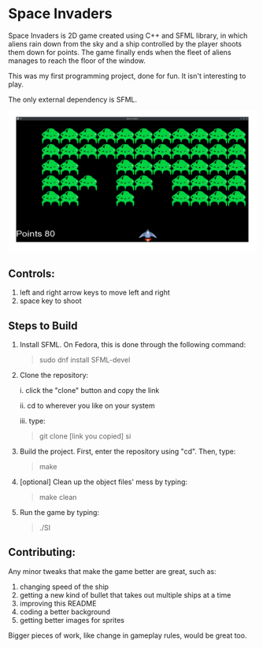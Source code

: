 # Space Invaders

Space Invaders is 2D game created using C++ and SFML library, in which aliens rain down from the sky and a ship controlled by the player shoots them down for points. The game finally ends when the fleet of aliens manages to reach the floor of the window.

This was my first programming project, done for fun. It isn't interesting to play.

The only external dependency is SFML.

![SpaceInvaders](Resources/screenshot.png)

## Controls:
1. left and right arrow keys to move left and right
2. space key to shoot

## Steps to Build

1. Install SFML. On Fedora, this is done through the following command:
    
    > sudo dnf install SFML-devel

2. Clone the repository:

    i. click the "clone" button and copy the link

    ii. cd to wherever you like on your system

    iii. type:
    
    > git clone [link you copied] si

3. Build the project. First, enter the repository using "cd". Then, type:
    > make

4. [optional] Clean up the object files' mess by typing:
    > make clean

5. Run the game by typing:
    > ./SI

## Contributing:

Any minor tweaks that make the game better are great, such as:
1. changing speed of the ship
2. getting a new kind of bullet that takes out multiple ships at a time
3. improving this README
4. coding a better background
5. getting better images for sprites

Bigger pieces of work, like change in gameplay rules, would be great too.